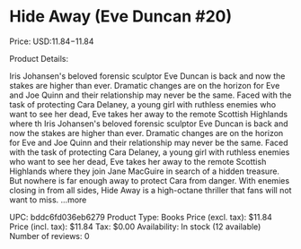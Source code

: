 # Hide Away (Eve Duncan #20)

Price: USD:$11.84-$11.84

Product Details:

Iris Johansen's beloved forensic sculptor Eve Duncan is back and now the stakes are higher than ever. Dramatic changes are on the horizon for Eve and Joe Quinn and their relationship may never be the same. Faced with the task of protecting Cara Delaney, a young girl with ruthless enemies who want to see her dead, Eve takes her away to the remote Scottish Highlands where th Iris Johansen's beloved forensic sculptor Eve Duncan is back and now the stakes are higher than ever. Dramatic changes are on the horizon for Eve and Joe Quinn and their relationship may never be the same. Faced with the task of protecting Cara Delaney, a young girl with ruthless enemies who want to see her dead, Eve takes her away to the remote Scottish Highlands where they join Jane MacGuire in search of a hidden treasure. But nowhere is far enough away to protect Cara from danger. With enemies closing in from all sides, Hide Away is a high-octane thriller that fans will not want to miss. ...more

UPC: bddc6fd036eb6279
Product Type: Books
Price (excl. tax): $11.84
Price (incl. tax): $11.84
Tax: $0.00
Availability: In stock (12 available)
Number of reviews: 0